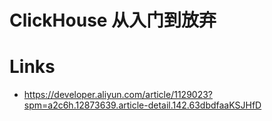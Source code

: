 # ClickHouse 从入门到放弃

# Links

- https://developer.aliyun.com/article/1129023?spm=a2c6h.12873639.article-detail.142.63dbdfaaKSJHfD
